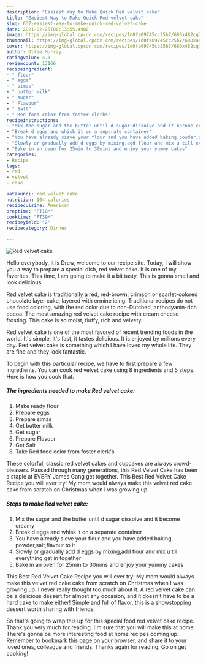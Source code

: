 ```yaml
---
description: "Easiest Way to Make Quick Red velvet cake"
title: "Easiest Way to Make Quick Red velvet cake"
slug: 637-easiest-way-to-make-quick-red-velvet-cake
date: 2021-02-25T00:13:55.490Z
image: https://img-global.cpcdn.com/recipes/1d0fa09745cc25b7/680x482cq70/red-velvet-cake-recipe-main-photo.jpg
thumbnail: https://img-global.cpcdn.com/recipes/1d0fa09745cc25b7/680x482cq70/red-velvet-cake-recipe-main-photo.jpg
cover: https://img-global.cpcdn.com/recipes/1d0fa09745cc25b7/680x482cq70/red-velvet-cake-recipe-main-photo.jpg
author: Ollie Murray
ratingvalue: 4.3
reviewcount: 13166
recipeingredient:
- " flour"
- " eggs"
- " simas"
- " butter milk"
- " sugar"
- " Flavour"
- " Salt"
- " Red food color from foster clerks"
recipeinstructions:
- "Mix the sugar and the butter until d sugar dissolve and it become creamy"
- "Break d eggs and whisk it on a separate container"
- "You have already sieve your flour and you have added baking powder,salt,flavour to it"
- "Slowly or gradually add d eggs by mixing,add flour and mix u till everything get in together"
- "Bake in an oven for 25min to 30mins and enjoy your yummy cakes"
categories:
- Recipe
tags:
- red
- velvet
- cake

katakunci: red velvet cake 
nutrition: 104 calories
recipecuisine: American
preptime: "PT18M"
cooktime: "PT39M"
recipeyield: "2"
recipecategory: Dinner

---
```



![Red velvet cake](https://img-global.cpcdn.com/recipes/1d0fa09745cc25b7/680x482cq70/red-velvet-cake-recipe-main-photo.jpg)

Hello everybody, it is Drew, welcome to our recipe site. Today, I will show you a way to prepare a special dish, red velvet cake. It is one of my favorites. This time, I am going to make it a bit tasty. This is gonna smell and look delicious.

Red velvet cake is traditionally a red, red-brown, crimson or scarlet-colored chocolate layer cake, layered with ermine icing. Traditional recipes do not use food coloring, with the red color due to non-Dutched, anthocyanin-rich cocoa. The most amazing red velvet cake recipe with cream cheese frosting. This cake is so moist, fluffy, rich and velvety.

Red velvet cake is one of the most favored of recent trending foods in the world. It's simple, it's fast, it tastes delicious. It is enjoyed by millions every day. Red velvet cake is something which I have loved my whole life. They are fine and they look fantastic.


To begin with this particular recipe, we have to first prepare a few ingredients. You can cook red velvet cake using 8 ingredients and 5 steps. Here is how you cook that.

<!--inarticleads1-->

##### The ingredients needed to make Red velvet cake:

1. Make ready  flour
1. Prepare  eggs
1. Prepare  simas
1. Get  butter milk
1. Get  sugar
1. Prepare  Flavour
1. Get  Salt
1. Take  Red food color from foster clerk&#39;s


These colorful, classic red velvet cakes and cupcakes are always crowd-pleasers. Passed through many generations, this Red Velvet Cake has been a staple at EVERY James Gang get together. This Best Red Velvet Cake Recipe you will ever try! My mom would always make this velvet red cake cake from scratch on Christmas when I was growing up. 

<!--inarticleads2-->

##### Steps to make Red velvet cake:

1. Mix the sugar and the butter until d sugar dissolve and it become creamy
1. Break d eggs and whisk it on a separate container
1. You have already sieve your flour and you have added baking powder,salt,flavour to it
1. Slowly or gradually add d eggs by mixing,add flour and mix u till everything get in together
1. Bake in an oven for 25min to 30mins and enjoy your yummy cakes


This Best Red Velvet Cake Recipe you will ever try! My mom would always make this velvet red cake cake from scratch on Christmas when I was growing up. I never really thought too much about it. A red velvet cake can be a delicious dessert for almost any occasion, and it doesn&#39;t have to be a hard cake to make either! Simple and full of flavor, this is a showstopping dessert worth sharing with friends. 

So that's going to wrap this up for this special food red velvet cake recipe. Thank you very much for reading. I'm sure that you will make this at home. There's gonna be more interesting food at home recipes coming up. Remember to bookmark this page on your browser, and share it to your loved ones, colleague and friends. Thanks again for reading. Go on get cooking!

